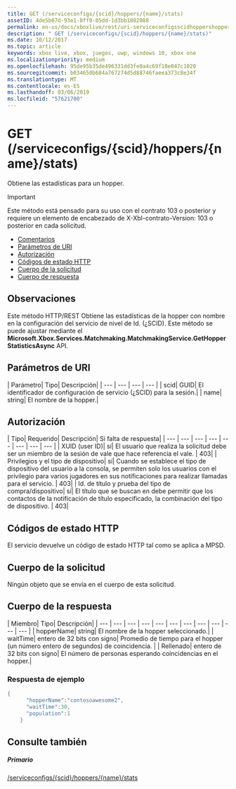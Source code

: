 ```yaml
---
title: GET (/serviceconfigs/{scid}/hoppers/{name}/stats)
assetID: 4de5b07d-93e1-8ff0-05dd-1d3bb1802088
permalink: en-us/docs/xboxlive/rest/uri-serviceconfigsscidhoppershoppernamestatsget.html
description: " GET (/serviceconfigs/{scid}/hoppers/{name}/stats)"
ms.date: 10/12/2017
ms.topic: article
keywords: xbox live, xbox, juegos, uwp, windows 10, xbox one
ms.localizationpriority: medium
ms.openlocfilehash: 95de95b35de496331dd3fe0a4c69f18e047c1020
ms.sourcegitcommit: b034650b684a767274d5d88746faeea373c8e34f
ms.translationtype: MT
ms.contentlocale: es-ES
ms.lasthandoff: 03/06/2019
ms.locfileid: "57621700"
---
```

# <a name="get-serviceconfigsscidhoppersnamestats"></a>GET (/serviceconfigs/{scid}/hoppers/{name}/stats)

Obtiene las estadísticas para un hopper.

> [!IMPORTANT]
> Este método está pensado para su uso con el contrato 103 o posterior y requiere un elemento de encabezado de X-Xbl-contrato-Version: 103 o posterior en cada solicitud.

  * [Comentarios](#ID4ET)
  * [Parámetros de URI](#ID4E5)
  * [Autorización](#ID4EJB)
  * [Códigos de estado HTTP](#ID4E3C)
  * [Cuerpo de la solicitud](#ID4EFD)
  * [Cuerpo de respuesta](#ID4EQD)

<a id="ID4ET"></a>


## <a name="remarks"></a>Observaciones
Este método HTTP/REST Obtiene las estadísticas de la hopper con nombre en la configuración del servicio de nivel de Id. (¿SCID). Este método se puede ajustar mediante el **Microsoft.Xbox.Services.Matchmaking.MatchmakingService.GetHopperStatisticsAsync** API.  
<a id="ID4E5"></a>


## <a name="uri-parameters"></a>Parámetros de URI

| Parámetro| Tipo| Descripción|
| --- | --- | --- | --- |
| scid| GUID| El identificador de configuración de servicio (¿SCID) para la sesión.|
| name| string| El nombre de la hopper.|

<a id="ID4EJB"></a>


## <a name="authorization"></a>Autorización

| Tipo| Requerido| Descripción| Si falta de respuesta|
| --- | --- | --- | --- | --- | --- | --- | --- |
| XUID (user ID)| sí| El usuario que realiza la solicitud debe ser un miembro de la sesión de vale que hace referencia el vale. | 403|
| Privilegios y el tipo de dispositivo| sí| Cuando se establece el tipo de dispositivo del usuario a la consola, se permiten solo los usuarios con el privilegio para varios jugadores en sus notificaciones para realizar llamadas para el servicio. | 403|
| Id. de título y prueba del tipo de compra/dispositivo| sí| El título que se buscan en debe permitir que los contactos de la notificación de título especificado, la combinación del tipo de dispositivo. | 403|

<a id="ID4E3C"></a>


## <a name="http-status-codes"></a>Códigos de estado HTTP
El servicio devuelve un código de estado HTTP tal como se aplica a MPSD.  
<a id="ID4EFD"></a>


## <a name="request-body"></a>Cuerpo de la solicitud

Ningún objeto que se envía en el cuerpo de esta solicitud.

<a id="ID4EQD"></a>


## <a name="response-body"></a>Cuerpo de la respuesta

| Miembro| Tipo| Descripción|
| --- | --- | --- | --- | --- | --- | --- | --- | --- | --- | --- |
| hopperName| string| El nombre de la hopper seleccionado.|
| waitTime| entero de 32 bits con signo| Promedio de tiempo para el hopper (un número entero de segundos) de coincidencia. |
| Rellenado| entero de 32 bits con signo| El número de personas esperando coincidencias en el hopper.|

<a id="ID4E1D"></a>


### <a name="sample-response"></a>Respuesta de ejemplo


```cpp
{
      "hopperName":"contosoawesome2",
      "waitTime":30,
      "population":1
    }


```


<a id="ID4EJE"></a>


## <a name="see-also"></a>Consulte también

<a id="ID4ELE"></a>


##### <a name="parent"></a>Primario  

[/serviceconfigs/{scid}/hoppers/{name}/stats](uri-serviceconfigsscidhoppershoppernamestats.md)
